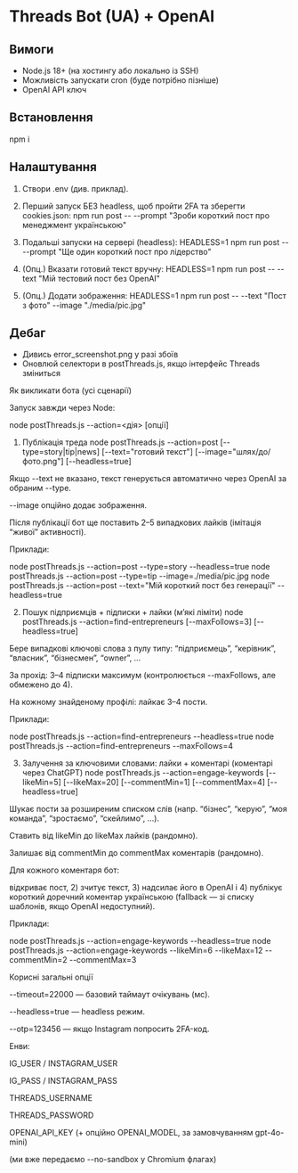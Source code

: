 # Threads Bot (UA) + OpenAI

## Вимоги
- Node.js 18+ (на хостингу або локально із SSH)
- Можливість запускати cron (буде потрібно пізніше)
- OpenAI API ключ

## Встановлення
npm i

## Налаштування
1) Створи .env (див. приклад).
2) Перший запуск БЕЗ headless, щоб пройти 2FA та зберегти cookies.json:
   npm run post -- --prompt "Зроби короткий пост про менеджмент українською"

3) Подальші запуски на сервері (headless):
   HEADLESS=1 npm run post -- --prompt "Ще один короткий пост про лідерство"

4) (Опц.) Вказати готовий текст вручну:
   HEADLESS=1 npm run post -- --text "Мій тестовий пост без OpenAI"

5) (Опц.) Додати зображення:
   HEADLESS=1 npm run post -- --text "Пост з фото" --image "./media/pic.jpg"

## Дебаг
- Дивись error_screenshot.png у разі збоїв
- Оновлюй селектори в postThreads.js, якщо інтерфейс Threads зміниться


Як викликати бота (усі сценарії)

Запуск завжди через Node:

node postThreads.js --action=<дія> [опції]

1) Публікація треда
node postThreads.js --action=post [--type=story|tip|news] [--text="готовий текст"] [--image="шлях/до/фото.png"] [--headless=true]


Якщо --text не вказано, текст генерується автоматично через OpenAI за обраним --type.

--image опційно додає зображення.

Після публікації бот ще поставить 2–5 випадкових лайків (імітація “живої” активності).

Приклади:

node postThreads.js --action=post --type=story --headless=true
node postThreads.js --action=post --type=tip --image=./media/pic.jpg
node postThreads.js --action=post --text="Мій короткий пост без генерації" --headless=true

2) Пошук підприємців + підписки + лайки (м’які ліміти)
node postThreads.js --action=find-entrepreneurs [--maxFollows=3] [--headless=true]


Бере випадкові ключові слова з пулу типу: “підприємець”, “керівник”, “власник”, “бізнесмен”, “owner”, …

За прохід: 3–4 підписки максимум (контролюється --maxFollows, але обмежено до 4).

На кожному знайденому профілі: лайкає 3–4 пости.

Приклади:

node postThreads.js --action=find-entrepreneurs --headless=true
node postThreads.js --action=find-entrepreneurs --maxFollows=4

3) Залучення за ключовими словами: лайки + коментарі (коментарі через ChatGPT)
node postThreads.js --action=engage-keywords [--likeMin=5] [--likeMax=20] [--commentMin=1] [--commentMax=4] [--headless=true]


Шукає пости за розширеним списком слів (напр. “бізнес”, “керую”, “моя команда”, “зростаємо”, “скейлимо”, …).

Ставить від likeMin до likeMax лайків (рандомно).

Залишає від commentMin до commentMax коментарів (рандомно).

Для кожного коментаря бот:

відкриває пост, 2) зчитує текст, 3) надсилає його в OpenAI і 4) публікує короткий доречний коментар українською (fallback — зі списку шаблонів, якщо OpenAI недоступний).

Приклади:

node postThreads.js --action=engage-keywords --headless=true
node postThreads.js --action=engage-keywords --likeMin=6 --likeMax=12 --commentMin=2 --commentMax=3

Корисні загальні опції

--timeout=22000 — базовий таймаут очікувань (мс).

--headless=true — headless режим.

--otp=123456 — якщо Instagram попросить 2FA-код.

Енви:

IG_USER / INSTAGRAM_USER

IG_PASS / INSTAGRAM_PASS

THREADS_USERNAME

THREADS_PASSWORD

OPENAI_API_KEY (+ опційно OPENAI_MODEL, за замовчуванням gpt-4o-mini)

(ми вже передаємо --no-sandbox у Chromium флагах)
